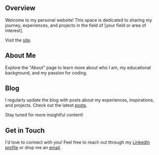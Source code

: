 ## Overview

Welcome to my personal website! This space is dedicated to sharing my journey, experiences, and projects in the field of [your field or area of interest].

Visit the [site](minsuan96.github.io).

## About Me

Explore the "About" page to learn more about who I am, my educational background, and my passion for coding. 

## Blog

I regularly update the blog with posts about my experiences, inspirations, and projects. Check out the latest [posts](minsuan96.github.io/blog/).

Stay tuned for more insightful content!

## Get in Touch

I'd love to connect with you! Feel free to reach out through my [LinkedIn profile](https://www.linkedin.com/in/minsuan-teh-8a0a31199/) or drop me an [email](mailto:minsuan1104@hotmail.com).

